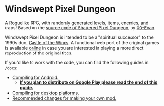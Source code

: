 # Windswept Pixel Dungeon

A Roguelike RPG, with randomly generated levels, items, enemies, and traps! Based on the [source code of Shattered Pixel Dungeon](https://github.com/00-Evan/shattered-pixel-dungeon), by [00-Evan](https://www.shatteredpixel.com).

Windswept Pixel Dungeon is intended to be a "spiritual successor" to the 1990s duo, [Castle of the Winds](https://en.wikipedia.org/wiki/Castle_of_the_Winds). A functional web port of the original games is available [online](https://game.castleofthewinds.com) in case you are interested in playing a more direct reproduction of the original titles.

If you'd like to work with the code, you can find the following guides in `/docs`:
- [Compiling for Android.](docs/getting-started-android.md)
    - **[If you plan to distribute on Google Play please read the end of this guide.](docs/getting-started-android.md#distributing-your-apk)**
- [Compiling for desktop platforms.](docs/getting-started-desktop.md)
- [Recommended changes for making your own mod.](docs/recommended-changes.md)
